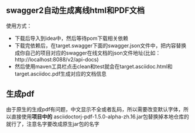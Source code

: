 ## swagger2自动生成离线html和PDF文档
使用方式：
* 下载后导入到idea中，然后等待pom下载相关依赖
* 下载完依赖后，在target.swagger下面的swagger.json文件中，把内容替换成你自己的项目对应的swagger在线文档的json文件地址(比如：http://localhost:8088/v2/api-docs)
* 然后使用maven工具栏点击clean和test就会在target.asciidoc.html和target.asciidoc.pdf生成对应的文档信息

## 生成pdf
由于原生的生成pdf有问题，中文显示不全或者乱码，所以需要改变默认字体，所以直接使用**项目中的**
asciidoctorj-pdf-1.5.0-alpha-zh.16.jar包替换掉本地仓库的就行了，注意名字要改成原生jar包的名字
